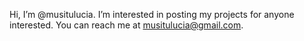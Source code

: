 Hi, I’m @musitulucia. I’m interested in posting my projects for anyone interested. You can reach me at musitulucia@gmail.com. 

<!---
musitulucia/musitulucia is a ✨ special ✨ repository because its `README.md` (this file) appears on your GitHub profile.
You can click the Preview link to take a look at your changes.
--->
